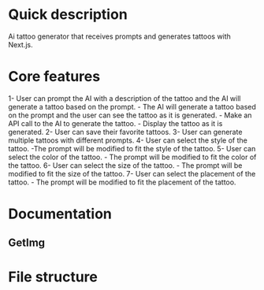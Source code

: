 # Quick description
Ai tattoo generator that receives prompts and generates tattoos with Next.js.

# Core features
1- User can prompt the AI with a description of the tattoo and the AI will generate a tattoo based on the prompt.
    - The AI will generate a tattoo based on the prompt and the user can see the tattoo as it is generated.
    - Make an API call to the AI to generate the tattoo.
    - Display the tattoo as it is generated.
2- User can save their favorite tattoos.
3- User can generate multiple tattoos with different prompts.
4- User can select the style of the tattoo.
    -The prompt will be modified to fit the style of the tattoo.
5- User can select the color of the tattoo.
    - The prompt will be modified to fit the color of the tattoo.
6- User can select the size of the tattoo.
    - The prompt will be modified to fit the size of the tattoo.
7- User can select the placement of the tattoo.
    - The prompt will be modified to fit the placement of the tattoo.
# Documentation
## GetImg

# File structure
